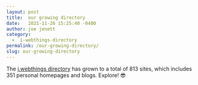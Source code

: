 ```yaml
---
layout: post
title:  our growing directory
date:   2021-11-26 15:25:40 -0400
author: joe jenett
category:
  -  i-webthings-directory
permalink: /our-growing-directory/
slug: our-growing-directory
---
```

The <a title="i.webthings directory" href="https://directory.jenett.org/">i.webthings directory</a> has grown to a total of 813 sites, which includes 351 personal homepages and blogs. Explore! 😎